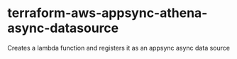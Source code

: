 # terraform-aws-appsync-athena-async-datasource
Creates a lambda function and registers it as an appsync async data source 
